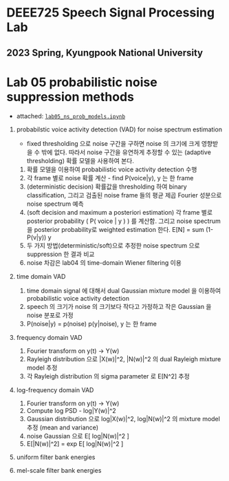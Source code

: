 # DEEE725 Speech Signal Processing Lab
## 2023 Spring, Kyungpook National University

# Lab 05 probabilistic noise suppression methods

- attached: [`lab05_ns_prob_models.ipynb`](lab04_ns_epd.ipynb)

1. probabilstic voice activity detection (VAD) for noise spectrum estimation
    - fixed thresholding 으로 noise 구간을 구하면 noise 의 크기에 크게 
    영향받을 수 밖에 없다. 따라서 noise 구간을 유연하게 추정할 수 있는
    (adaptive thresholding) 확률 모델을 사용하여 본다.

    1. 확률 모델을 이용하여 probabilistic voice activity detection 수행
    2. 각 frame 별로 noise 확률 계산 - find P(voice|y), y 는 한 frame 
    3. (deterministic decision) 확률값을 thresholding 하여 binary classification, 그리고 검출된 noise frame 들의 평균 제곱 Fourier 성분으로 noise spectrum 예측 
    4. (soft decision and maximum a posteriori estimation) 각 frame 별로 posterior probability ( P( voice | y ) ) 를 계산함. 그리고 noise spectrum 을 posterior probability로 weighted estimation 한다.  E[N] = sum (1-P(v|y)) y
    5. 두 가지 방법(deterministic/soft)으로 추정한 noise spectrum 으로 suppression 한 결과 비교 
    6. noise 차감은 lab04 의 time-domain Wiener filtering 이용

2. time domain VAD
    1. time domain signal 에 대해서 dual Gaussian mixture model 을 이용하여 probabilistic voice activity detection 
    2. speech 의 크기가 noise 의 크기보다 작다고 가정하고 
    작은 Gaussian 을 noise 분포로 가정 
    3. P(noise|y) = p(noise) p(y|noise), y 는 한 frame

3. frequency domain VAD
    1. Fourier transform on y(t) -> Y(w)
    2. Rayleigh distribution 으로 |X(w)|^2, |N(w)|^2 의 
    dual Rayleigh mixture model 추정
    3. 각 Rayleigh distribution 의 sigma parameter 로 E[N^2] 추정

4. log-frequency domain VAD
    1. Fourier transform on y(t) -> Y(w)
    2. Compute log PSD - log|Y(w)|^2
    3. Gaussian distribution 으로 log|X(w)|^2, log|N(w)|^2 의 
    mixture model 추정 (mean and variance)
    4. noise Gaussian 으로 E[ log|N(w)|^2 ]
    5. E[|N(w)|^2] = exp E[ log|N(w)|^2 ]

5. uniform filter bank energies 

6. mel-scale filter bank energies
